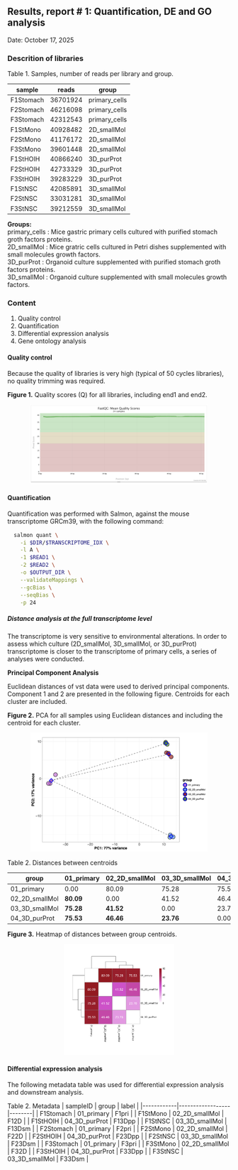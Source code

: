 ## Results, report # 1: Quantification, DE and GO analysis

Date: October 17, 2025
### Descrition of libraries
Table 1. Samples, number of reads per library and group.

| sample    | reads    | group         |
|-----------|----------|---------------|
| F1Stomach | 36701924 | primary_cells |
| F2Stomach | 46216098 | primary_cells |
| F3Stomach | 42312543 | primary_cells |
| F1StMono  | 40928482 | 2D_smallMol   |
| F2StMono  | 41176172 | 2D_smallMol   |
| F3StMono  | 39601448 | 2D_smallMol   |
| F1StHOIH  | 40866240 | 3D_purProt    |
| F2StHOIH  | 42733329 | 3D_purProt    |
| F3StHOIH  | 39283229 | 3D_purProt    |
| F1StNSC   | 42085891 | 3D_smallMol   |
| F2StNSC   | 33031281 | 3D_smallMol   |
| F3StNSC   | 39212559 | 3D_smallMol   |

**Groups:**<br>
  primary_cells : Mice gastric primary cells cultured with purified stomach groth factors proteins.<br>
  2D_smallMol   : Mice gratric cells cultured in Petri dishes supplemented with small molecules growth factors.<br>
  3D_purProt    : Organoid culture supplemented with purified stomach groth factors proteins.<br>
  3D_smallMol   : Organoid culture supplemented with small molecules growth factors.<br>

### Content
  1. Quality control
  2. Quantification
  3. Differential expression analysis
  4. Gene ontology analysis

#### Quality control
Because the quality of libraries is very high (typical of 50 cycles libraries), no quality trimming was required.

**Figure 1.** Quality scores (Q) for all libraries, including end1 and end2.<br> 
<div align="center">
  <img src="results/images/qualityScores_linePlot.png" width="400" alt="Quality Scores Line Plot">
</div>

#### Quantification
Quantification was performed with Salmon, against the mouse transcriptome GRCm39, with the following command:
```bash
  salmon quant \
    -i $DIR/$TRANSCRIPTOME_IDX \
    -l A \
    -1 $READ1 \
    -2 $READ2 \
    -o $OUTPUT_DIR \
    --validateMappings \
    --gcBias \
    --seqBias \
    -p 24
```

##### Distance analysis at the full transcriptome level

The transcriptome is very sensitive to environmental alterations. In order to assess which culture (2D_smallMol, 3D_smallMol, or 3D_purProt) transcriptome is closer to the transcriptome of primary cells, a series of analyses were conducted.

**Principal Component Analysis**

Euclidean distances of vst data were used to derived principal components. Component 1 and 2 are presented in the following figure. Centroids for each cluster are included.

**Figure 2.** PCA for all samples using Euclidean distances and including the centroid for each cluster. 

<div align="center">
  <img src="results/images/PCA_with_centroids_and_distances.png" width="400" alt="PCA with centroids Plot">
</div>

Table 2. Distances between centroids

| group          |  01_primary | 02_2D_smallMol | 03_3D_smallMol | 04_3D_purProt |
|----------------|--------------|----------------|---------------|---------------|
| 01_primary     |      0.00    |      80.09     |     75.28     |    75.53      |
| 02_2D_smallMol |  **80.09**   |       0.00     |     41.52     |    46.46      |
| 03_3D_smallMol |  **75.28**   |    **41.52**   |      0.00     |    23.76      |
| 04_3D_purProt  |  **75.53**   |    **46.46**   |   **23.76**   |     0.00      |

**Figure 3.** Heatmap of distances between group centroids.

<div align="center">
  <img src="results/images/centroid_distances_heatmap.png" width="250" alt="Heatmap centroid distances Plot">
</div>


#### Differential expression analysis

The following metadata table was used for differential expression analysis and downstream analysis.

Table 2. Metadata
| sampleID   | group            | label  |
|------------|------------------|--------|
| F1Stomach  | 01_primary       | F1pri  |
| F1StMono   | 02_2D_smallMol   | F12D   |
| F1StHOIH   | 04_3D_purProt    | F13Dpp |
| F1StNSC    | 03_3D_smallMol   | F13Dsm |
| F2Stomach  | 01_primary       | F2pri  |
| F2StMono   | 02_2D_smallMol   | F22D   |
| F2StHOIH   | 04_3D_purProt    | F23Dpp |
| F2StNSC    | 03_3D_smallMol   | F23Dsm |
| F3Stomach  | 01_primary       | F3pri  |
| F3StMono   | 02_2D_smallMol   | F32D   |
| F3StHOIH   | 04_3D_purProt    | F33Dpp |
| F3StNSC    | 03_3D_smallMol   | F33Dsm |

